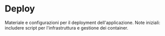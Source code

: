 # Deploy

Materiale e configurazioni per il deployment dell'applicazione.
Note iniziali: includere script per l'infrastruttura e gestione dei container.
